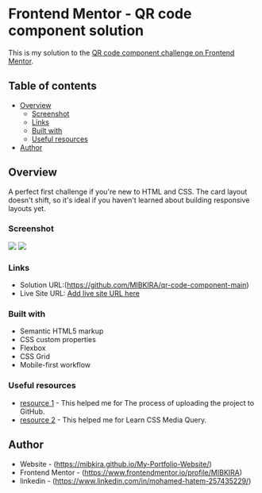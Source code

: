 # Frontend Mentor - QR code component solution

This is my solution to the [QR code component challenge on Frontend Mentor](https://www.frontendmentor.io/challenges/qr-code-component-iux_sIO_H).

## Table of contents

- [Overview](#overview)
  - [Screenshot](#screenshot)
  - [Links](#links)
  - [Built with](#built-with)
  - [Useful resources](#useful-resources)
- [Author](#author)


## Overview

A perfect first challenge if you're new to HTML and CSS. The card layout doesn't shift, so it's ideal if you haven't learned about building responsive layouts yet.

### Screenshot

![](/images/Screenshot-1.png.jpg)
![](/images/Screenshot-2.png.jpg)

### Links

- Solution URL:(https://github.com/MIBKIRA/qr-code-component-main)
- Live Site URL: [Add live site URL here](https://your-live-site-url.com)

### Built with

- Semantic HTML5 markup
- CSS custom properties
- Flexbox
- CSS Grid
- Mobile-first workflow

### Useful resources

- [resource 1](https://www.youtube.com/watch?v=uTzGeZ4f8SE) - This helped me for The process of uploading the project to GitHub.
- [resource 2](https://www.youtube.com/watch?v=yU7jJ3NbPdA) - This helped me for Learn CSS Media Query.

## Author

- Website - (https://mibkira.github.io/My-Portfolio-Website/)
- Frontend Mentor - (https://www.frontendmentor.io/profile/MIBKIRA)
- linkedin - (https://www.linkedin.com/in/mohamed-hatem-257435229/)
